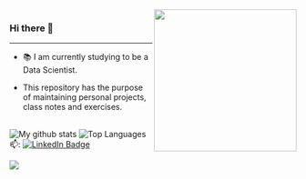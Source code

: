<img src="https://raw.githubusercontent.com/MicaelliMedeiros/micaellimedeiros/master/image/computer-illustration.png" min-width="200px" max-width="300px" width="250px" top= "0 px" align="right">

### Hi there 👋
---

<!--
**GermanoAndrade/GermanoAndrade** is a ✨ _special_ ✨ repository because its `README.md` (this file) appears on your GitHub profile.

Here are some ideas to get you started:
- 🔭 I’m currently working on ...
- 🌱 I’m currently learning ...
- 👯 I’m looking to collaborate on ...
- 🤔 I’m looking for help with ...
- 💬 Ask me about ...
- 📫 How to reach me: ...
- 😄 Pronouns: ...
- ⚡ Fun fact: ...
-->

- 📚 I am currently studying to be a Data Scientist.

+ This repository has the purpose of maintaining personal projects, class notes and exercises.<br/><br/>

![My github stats](https://github-readme-stats.vercel.app/api?username=GermanoAndrade&show_icons=true&theme=tokyonight&icon_color=70a5fd&text_color=fff&custom_title=My+Github+Stats&count_private=true&bg_color=45,1a1b27,a318d6)
![Top Languages](https://github-readme-stats.vercel.app/api/top-langs/?username=GermanoAndrade&theme=tokyonight&text_color=fff&layout=compact&count_private=true&bg_color=-45,a318d6,1a1b27)  
📫: [![LinkedIn Badge](https://img.shields.io/badge/linkedin-%230077B5.svg?&style=for-the-badge&logo=linkedin&logoColor=white)](https://www.linkedin.com/in/germanoandrade/) 

![](https://komarev.com/ghpvc/?username=GermanoAndrade&color=a318d6&style=plastic)

<!--If you are looking for the same, maybe you have to visit these repos https://github.com/anuraghazra/github-readme-stats and https://github.com/antonkomarev/github-profile-views-counter and https://github.com/alexandresanlim/Badges4-README.md-Profile
-->

